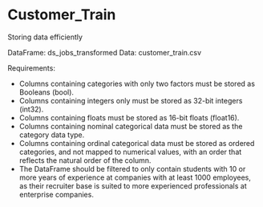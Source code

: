 # Customer_Train

Storing data efficiently

DataFrame: ds_jobs_transformed
Data: customer_train.csv

Requirements:
* Columns containing categories with only two factors must be stored as Booleans (bool).
* Columns containing integers only must be stored as 32-bit integers (int32).
* Columns containing floats must be stored as 16-bit floats (float16).
* Columns containing nominal categorical data must be stored as the category data type.
* Columns containing ordinal categorical data must be stored as ordered categories, and not mapped to numerical values, with an order that reflects the natural order of the column.
* The DataFrame should be filtered to only contain students with 10 or more years of experience at companies with at least 1000 employees, as their recruiter base is suited to more experienced professionals at enterprise companies.
